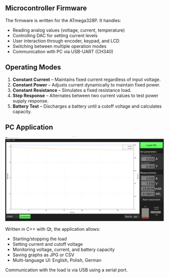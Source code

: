 ## Microcontroller Firmware

The firmware is written for the ATmega328P. It handles:

- Reading analog values (voltage, current, temperature)
- Controlling DAC for setting current levels
- User interaction through encoder, keypad, and LCD
- Switching between multiple operation modes
- Communication with PC via USB-UART (CH340)

## Operating Modes

1. **Constant Current** – Maintains fixed current regardless of input voltage.
2. **Constant Power** – Adjusts current dynamically to maintain fixed power.
3. **Constant Resistance** – Simulates a fixed resistance load.
4. **Step Response** – Alternates between two current values to test power supply response.
5. **Battery Test** – Discharges a battery until a cutoff voltage and calculates capacity.

## PC Application

![PC app](img/desktop-app-battery-discharge.png)

Written in C++ with Qt, the application allows:

- Starting/stopping the load
- Setting current and cutoff voltage
- Monitoring voltage, current, and battery capacity
- Saving graphs as JPG or CSV
- Multi-language UI: English, Polish, German

Communication with the load is via USB using a serial port.

